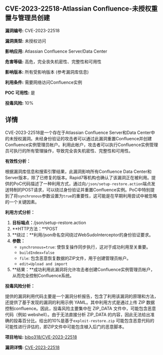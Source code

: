 ## CVE-2023-22518-Atlassian Confluence-未授权重置与管理员创建

**漏洞编号:** CVE-2023-22518

**漏洞类型:** 未授权访问

**影响应用:** Atlassian Confluence Server/Data Center

**危害等级:** 高危，完全丧失机密性、完整性和可用性

**影响版本:** 所有受影响版本 (参考漏洞库信息)

**利用条件:** 需要网络访问Confluence实例

**POC 可用性:** 是

**投毒风险:** 10%

## 详情

CVE-2023-22518是一个存在于Atlassian Confluence Server和Data Center中的未授权漏洞。未经身份验证的攻击者可以通过此漏洞重置Confluence并创建Confluence实例管理员帐户。利用此帐户，攻击者可以执行Confluence实例管理员可执行的所有管理操作，导致完全丧失机密性、完整性和可用性。

**有效性分析：**

根据漏洞库信息和搜索引擎结果，此漏洞影响所有Confluence Data Center和Server版本，除了已修复的版本。Rapid7等机构也确认了该漏洞正在被利用。提供的PoC代码描述了一种利用方式，通过向`/json/setup-restore.action`端点发送特制的POST请求，可以绕过身份验证并重置Confluence实例。PoC中特别提到了将`synchronous`参数设置为`true`的重要性，这可能是在早期利用尝试中被忽略的一个关键因素。

**利用方式分析：**

1.  **目标端点：**/json/setup-restore.action
2.  **HTTP方法：**POST
3.  **绕过：**利用/json命名空间绕过WebSudoInterceptor的身份验证要求。
4.  **参数：**
    *   `synchronous=true`:  使恢复操作同步执行，这对于成功利用至关重要。
    *   `buildIndex=false`
    *   `file`: 包含恶意恢复数据的ZIP文件，用于创建管理员帐户。
    *   `edit=Upload and import`
5.  **结果：**成功利用此漏洞将允许攻击者创建Confluence实例管理员帐户，从而完全控制Confluence系统。

**投毒风险分析：**

提供的漏洞利用代码主要是一个漏洞分析报告，包含了利用该漏洞的原理和方法，还提供了基于发现的漏洞的利用示例 YAML。其中利用方式是通过上传 ZIP 数据控制confluence。因此，投毒风险主要集中在 ZIP_DATA 文件中，可能包含恶意代码（例如 webshell）。由于无法直接分析 ZIP_DATA 的内容，因此无法给出准确的投毒百分比。给出的10%是基于`exploit-restore.zip` 可能包含恶意代码的可能性进行评估的，即ZIP文件中可能包含植入后门的恶意脚本。


**项目地址:** [bibo318/CVE-2023-22518](https://github.com/bibo318/CVE-2023-22518)

**漏洞详情:** [CVE-2023-22518](https://nvd.nist.gov/vuln/detail/CVE-2023-22518)